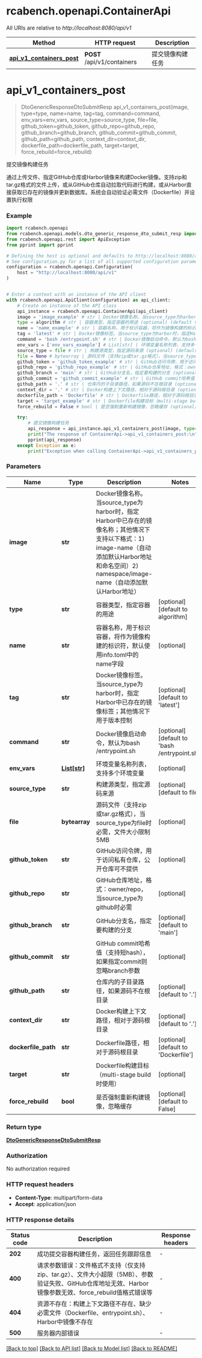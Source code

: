 # rcabench.openapi.ContainerApi

All URIs are relative to *http://localhost:8080/api/v1*

Method | HTTP request | Description
------------- | ------------- | -------------
[**api_v1_containers_post**](ContainerApi.md#api_v1_containers_post) | **POST** /api/v1/containers | 提交镜像构建任务


# **api_v1_containers_post**
> DtoGenericResponseDtoSubmitResp api_v1_containers_post(image, type=type, name=name, tag=tag, command=command, env_vars=env_vars, source_type=source_type, file=file, github_token=github_token, github_repo=github_repo, github_branch=github_branch, github_commit=github_commit, github_path=github_path, context_dir=context_dir, dockerfile_path=dockerfile_path, target=target, force_rebuild=force_rebuild)

提交镜像构建任务

通过上传文件、指定GitHub仓库或Harbor镜像来构建Docker镜像。支持zip和tar.gz格式的文件上传，或从GitHub仓库自动拉取代码进行构建，或从Harbor直接获取已存在的镜像并更新数据库。系统会自动验证必需文件（Dockerfile）并设置执行权限

### Example


```python
import rcabench.openapi
from rcabench.openapi.models.dto_generic_response_dto_submit_resp import DtoGenericResponseDtoSubmitResp
from rcabench.openapi.rest import ApiException
from pprint import pprint

# Defining the host is optional and defaults to http://localhost:8080/api/v1
# See configuration.py for a list of all supported configuration parameters.
configuration = rcabench.openapi.Configuration(
    host = "http://localhost:8080/api/v1"
)


# Enter a context with an instance of the API client
with rcabench.openapi.ApiClient(configuration) as api_client:
    # Create an instance of the API class
    api_instance = rcabench.openapi.ContainerApi(api_client)
    image = 'image_example' # str | Docker镜像名称。当source_type为harbor时，指定Harbor中已存在的镜像名称；其他情况下支持以下格式：1) image-name（自动添加默认Harbor地址和命名空间）2) namespace/image-name（自动添加默认Harbor地址）
    type = algorithm # str | 容器类型，指定容器的用途 (optional) (default to algorithm)
    name = 'name_example' # str | 容器名称，用于标识容器，将作为镜像构建的标识符，默认使用info.toml中的name字段 (optional)
    tag = 'latest' # str | Docker镜像标签。当source_type为harbor时，指定Harbor中已存在的镜像标签；其他情况下用于版本控制 (optional) (default to 'latest')
    command = 'bash /entrypoint.sh' # str | Docker镜像启动命令，默认为bash /entrypoint.sh (optional) (default to 'bash /entrypoint.sh')
    env_vars = ['env_vars_example'] # List[str] | 环境变量名称列表，支持多个环境变量 (optional)
    source_type = file # str | 构建源类型，指定源码来源 (optional) (default to file)
    file = None # bytearray | 源码文件（支持zip或tar.gz格式），当source_type为file时必需，文件大小限制5MB (optional)
    github_token = 'github_token_example' # str | GitHub访问令牌，用于访问私有仓库，公开仓库可不提供 (optional)
    github_repo = 'github_repo_example' # str | GitHub仓库地址，格式：owner/repo，当source_type为github时必需 (optional)
    github_branch = 'main' # str | GitHub分支名，指定要构建的分支 (optional) (default to 'main')
    github_commit = 'github_commit_example' # str | GitHub commit哈希值（支持短hash），如果指定commit则忽略branch参数 (optional)
    github_path = '.' # str | 仓库内的子目录路径，如果源码不在根目录 (optional) (default to '.')
    context_dir = '.' # str | Docker构建上下文路径，相对于源码根目录 (optional) (default to '.')
    dockerfile_path = 'Dockerfile' # str | Dockerfile路径，相对于源码根目录 (optional) (default to 'Dockerfile')
    target = 'target_example' # str | Dockerfile构建目标（multi-stage build时使用） (optional)
    force_rebuild = False # bool | 是否强制重新构建镜像，忽略缓存 (optional) (default to False)

    try:
        # 提交镜像构建任务
        api_response = api_instance.api_v1_containers_post(image, type=type, name=name, tag=tag, command=command, env_vars=env_vars, source_type=source_type, file=file, github_token=github_token, github_repo=github_repo, github_branch=github_branch, github_commit=github_commit, github_path=github_path, context_dir=context_dir, dockerfile_path=dockerfile_path, target=target, force_rebuild=force_rebuild)
        print("The response of ContainerApi->api_v1_containers_post:\n")
        pprint(api_response)
    except Exception as e:
        print("Exception when calling ContainerApi->api_v1_containers_post: %s\n" % e)
```



### Parameters


Name | Type | Description  | Notes
------------- | ------------- | ------------- | -------------
 **image** | **str**| Docker镜像名称。当source_type为harbor时，指定Harbor中已存在的镜像名称；其他情况下支持以下格式：1) image-name（自动添加默认Harbor地址和命名空间）2) namespace/image-name（自动添加默认Harbor地址） | 
 **type** | **str**| 容器类型，指定容器的用途 | [optional] [default to algorithm]
 **name** | **str**| 容器名称，用于标识容器，将作为镜像构建的标识符，默认使用info.toml中的name字段 | [optional] 
 **tag** | **str**| Docker镜像标签。当source_type为harbor时，指定Harbor中已存在的镜像标签；其他情况下用于版本控制 | [optional] [default to &#39;latest&#39;]
 **command** | **str**| Docker镜像启动命令，默认为bash /entrypoint.sh | [optional] [default to &#39;bash /entrypoint.sh&#39;]
 **env_vars** | [**List[str]**](str.md)| 环境变量名称列表，支持多个环境变量 | [optional] 
 **source_type** | **str**| 构建源类型，指定源码来源 | [optional] [default to file]
 **file** | **bytearray**| 源码文件（支持zip或tar.gz格式），当source_type为file时必需，文件大小限制5MB | [optional] 
 **github_token** | **str**| GitHub访问令牌，用于访问私有仓库，公开仓库可不提供 | [optional] 
 **github_repo** | **str**| GitHub仓库地址，格式：owner/repo，当source_type为github时必需 | [optional] 
 **github_branch** | **str**| GitHub分支名，指定要构建的分支 | [optional] [default to &#39;main&#39;]
 **github_commit** | **str**| GitHub commit哈希值（支持短hash），如果指定commit则忽略branch参数 | [optional] 
 **github_path** | **str**| 仓库内的子目录路径，如果源码不在根目录 | [optional] [default to &#39;.&#39;]
 **context_dir** | **str**| Docker构建上下文路径，相对于源码根目录 | [optional] [default to &#39;.&#39;]
 **dockerfile_path** | **str**| Dockerfile路径，相对于源码根目录 | [optional] [default to &#39;Dockerfile&#39;]
 **target** | **str**| Dockerfile构建目标（multi-stage build时使用） | [optional] 
 **force_rebuild** | **bool**| 是否强制重新构建镜像，忽略缓存 | [optional] [default to False]

### Return type

[**DtoGenericResponseDtoSubmitResp**](DtoGenericResponseDtoSubmitResp.md)

### Authorization

No authorization required

### HTTP request headers

 - **Content-Type**: multipart/form-data
 - **Accept**: application/json

### HTTP response details

| Status code | Description | Response headers |
|-------------|-------------|------------------|
**202** | 成功提交容器构建任务，返回任务跟踪信息 |  -  |
**400** | 请求参数错误：文件格式不支持（仅支持zip、tar.gz）、文件大小超限（5MB）、参数验证失败、GitHub仓库地址无效、Harbor镜像参数无效、force_rebuild值格式错误等 |  -  |
**404** | 资源不存在：构建上下文路径不存在、缺少必需文件（Dockerfile、entrypoint.sh）、Harbor中镜像不存在 |  -  |
**500** | 服务器内部错误 |  -  |

[[Back to top]](#) [[Back to API list]](../README.md#documentation-for-api-endpoints) [[Back to Model list]](../README.md#documentation-for-models) [[Back to README]](../README.md)

